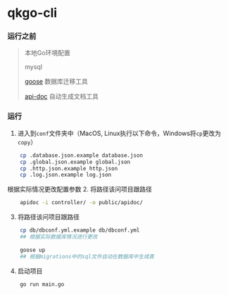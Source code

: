 # qkgo-cli

### 运行之前
> 本地Go环境配置
> 
> mysql
> 
> [goose](https://bitbucket.org/liamstask/goose/src) 数据库迁移工具
> 
> [api-doc](https://apidocjs.com/) 自动生成文档工具

### 运行

1. 进入到`conf`文件夹中（MacOS, Linux执行以下命令，Windows将`cp`更改为`copy`）
```bash
    cp .database.json.example database.json
    cp .global.json.example global.json
    cp .http.json.example http.json
    cp .log.json.example log.json
```
根据实际情况更改配置参数
2. 将路径该问项目跟路径
```bash
    apidoc -i controller/ -o public/apidoc/
```
3. 将路径该问项目跟路径
```bash
    cp db/dbconf.yml.example db/dbconf.yml
    ## 根据实际数据库情况进行更改
    
    goose up
    ## 根据migrations中的sql文件自动在数据库中生成表
```
4. 启动项目
```bash
    go run main.go
```



